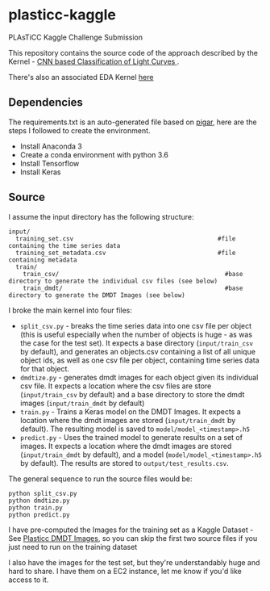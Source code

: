 # plasticc-kaggle
PLAsTiCC Kaggle Challenge Submission

This repository contains the source code of the approach described by  the Kernel - 
[CNN based Classification of Light Curves
](https://www.kaggle.com/pankajb64/cnn-based-classification-of-light-curves).

There's also an associated EDA Kernel [here](https://www.kaggle.com/pankajb64/plasticc-dmdt-eda)

## Dependencies

The requirements.txt is an auto-generated file based on [pigar](https://github.com/Damnever/pigar),
here are the steps I followed to create the environment.

- Install Anaconda 3
- Create a conda environment with python 3.6
- Install Tensorflow
- Install Keras

## Source

I assume the input directory has the following structure:
```
input/
  training_set.csv                                        #file containing the time series data
  training_set_metadata.csv                               #file containing metadata
  train/
    train_csv/                                              #base directory to generate the individual csv files (see below)
    train_dmdt/                                             #base directory to generate the DMDT Images (see below)
```

I broke the main kernel into four files:
- `split_csv.py` - breaks the time series data into one csv file per object (this is useful especially when the number of objects is huge - as was the case for the test set). It expects a base directory (`input/train_csv` by default), and generates an objects.csv containing a list of all unique object ids, as well as one csv file per object, containing time series data for that object.
- `dmdtize.py` - generates dmdt images for each object given its individual csv file. It expects a location where the csv files are store (`input/train_csv` by default) and a base directory to store the dmdt images (`input/train_dmdt` by default)
- `train.py` - Trains a Keras model on the DMDT Images. It expects a location where the dmdt images are stored (`input/train_dmdt` by default). The resulting model is saved to `model/model_<timestamp>.h5`
- `predict.py` - Uses the trained model to generate results on a set of images. It expects a location where the dmdt images are stored (`input/train_dmdt` by default), and a model (`model/model_<timestamp>.h5` by default). The results are stored to `output/test_results.csv`.

The general sequence to run the source files would be:
```
python split_csv.py
python dmdtize.py
python train.py
python predict.py
```

I have pre-computed the Images for the training set as a Kaggle Dataset - See [Plasticc DMDT Images](https://www.kaggle.com/pankajb64/plasticc_dmdt_images), so you can skip the first two source files if you just need to run on the training dataset

I also have the images for the test set, but they're understandably huge and hard to share. I have them on a EC2 instance, let me know if you'd like access to it.
